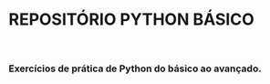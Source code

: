 <h1>REPOSITÓRIO PYTHON BÁSICO </h1>
<br>
<h3>Exercícios de prática de Python do básico ao avançado.<h3>
